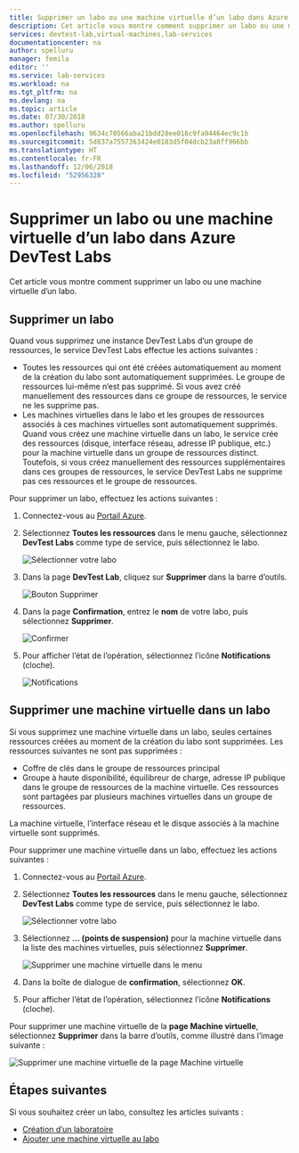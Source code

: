 ```yaml
---
title: Supprimer un labo ou une machine virtuelle d’un labo dans Azure DevTest Labs | Microsoft Docs
description: Cet article vous montre comment supprimer un labo ou une machine virtuelle d’un labo.
services: devtest-lab,virtual-machines,lab-services
documentationcenter: na
author: spelluru
manager: femila
editor: ''
ms.service: lab-services
ms.workload: na
ms.tgt_pltfrm: na
ms.devlang: na
ms.topic: article
ms.date: 07/30/2018
ms.author: spelluru
ms.openlocfilehash: 9634c70566aba21bdd28ee016c9fa94464ec9c1b
ms.sourcegitcommit: 5d837a7557363424e0183d5f04dcb23a8ff966bb
ms.translationtype: HT
ms.contentlocale: fr-FR
ms.lasthandoff: 12/06/2018
ms.locfileid: "52956328"
---
```

# <a name="delete-a-lab-or-vm-in-a-lab-in-azure-devtest-labs"></a>Supprimer un labo ou une machine virtuelle d’un labo dans Azure DevTest Labs
Cet article vous montre comment supprimer un labo ou une machine virtuelle d’un labo.

## <a name="delete-a-lab"></a>Supprimer un labo
Quand vous supprimez une instance DevTest Labs d’un groupe de ressources, le service DevTest Labs effectue les actions suivantes : 

- Toutes les ressources qui ont été créées automatiquement au moment de la création du labo sont automatiquement supprimées. Le groupe de ressources lui-même n’est pas supprimé. Si vous avez créé manuellement des ressources dans ce groupe de ressources, le service ne les supprime pas. 
- Les machines virtuelles dans le labo et les groupes de ressources associés à ces machines virtuelles sont automatiquement supprimés. Quand vous créez une machine virtuelle dans un labo, le service crée des ressources (disque, interface réseau, adresse IP publique, etc.) pour la machine virtuelle dans un groupe de ressources distinct. Toutefois, si vous créez manuellement des ressources supplémentaires dans ces groupes de ressources, le service DevTest Labs ne supprime pas ces ressources et le groupe de ressources. 

Pour supprimer un labo, effectuez les actions suivantes : 

1. Connectez-vous au [Portail Azure](https://portal.azure.com).
2. Sélectionnez **Toutes les ressources** dans le menu gauche, sélectionnez **DevTest Labs** comme type de service, puis sélectionnez le labo.

    ![Sélectionner votre labo](media/devtest-lab-delete-lab-vm/select-lab.png)
3. Dans la page **DevTest Lab**, cliquez sur **Supprimer** dans la barre d’outils. 

    ![Bouton Supprimer](media/devtest-lab-delete-lab-vm/delete-button.png)
4. Dans la page **Confirmation**, entrez le **nom** de votre labo, puis sélectionnez **Supprimer**. 

    ![Confirmer](media/devtest-lab-delete-lab-vm/confirm-delete.png)
5. Pour afficher l’état de l’opération, sélectionnez l’icône **Notifications** (cloche). 

    ![Notifications](media/devtest-lab-delete-lab-vm/delete-status.png)

 
## <a name="delete-a-vm-in-a-lab"></a>Supprimer une machine virtuelle dans un labo
Si vous supprimez une machine virtuelle dans un labo, seules certaines ressources créées au moment de la création du labo sont supprimées. Les ressources suivantes ne sont pas supprimées : 

-   Coffre de clés dans le groupe de ressources principal
-   Groupe à haute disponibilité, équilibreur de charge, adresse IP publique dans le groupe de ressources de la machine virtuelle. Ces ressources sont partagées par plusieurs machines virtuelles dans un groupe de ressources. 

La machine virtuelle, l’interface réseau et le disque associés à la machine virtuelle sont supprimés. 

Pour supprimer une machine virtuelle dans un labo, effectuez les actions suivantes : 

1. Connectez-vous au [Portail Azure](https://portal.azure.com).
2. Sélectionnez **Toutes les ressources** dans le menu gauche, sélectionnez **DevTest Labs** comme type de service, puis sélectionnez le labo.

    ![Sélectionner votre labo](media/devtest-lab-delete-lab-vm/select-lab.png)
3. Sélectionnez **... (points de suspension)** pour la machine virtuelle dans la liste des machines virtuelles, puis sélectionnez **Supprimer**. 

    ![Supprimer une machine virtuelle dans le menu](media/devtest-lab-delete-lab-vm/delete-vm-menu-in-list.png)
4. Dans la boîte de dialogue de **confirmation**, sélectionnez **OK**. 
5. Pour afficher l’état de l’opération, sélectionnez l’icône **Notifications** (cloche). 

Pour supprimer une machine virtuelle de la **page Machine virtuelle**, sélectionnez **Supprimer** dans la barre d’outils, comme illustré dans l’image suivante :

![Supprimer une machine virtuelle de la page Machine virtuelle](media/devtest-lab-delete-lab-vm/delete-from-vm-page.png) 


## <a name="next-steps"></a>Étapes suivantes
Si vous souhaitez créer un labo, consultez les articles suivants : 

- [Création d’un laboratoire](devtest-lab-create-lab.md)
- [Ajouter une machine virtuelle au labo](devtest-lab-add-vm.md)